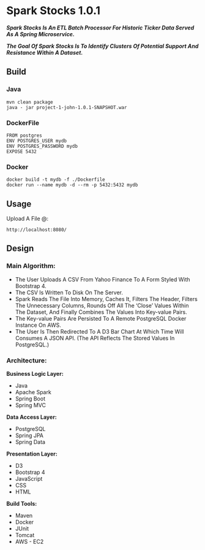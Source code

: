 # Spark Stocks 1.0.1

***Spark Stocks Is An ETL Batch Processor For Historic Ticker Data Served As A Spring Microservice.***

***The Goal Of Spark Stocks Is To Identify Clusters Of Potential Support And Resistance Within A Dataset.*** 

## Build
### Java
```
mvn clean package
java - jar project-1-john-1.0.1-SNAPSHOT.war
```

### DockerFile
```
FROM postgres
ENV POSTGRES_USER mydb
ENV POSTGRES_PASSWORD mydb
EXPOSE 5432
```

### Docker
```
docker build -t mydb -f ./Dockerfile
docker run --name mydb -d --rm -p 5432:5432 mydb
```

## Usage
Upload A File @:

`
http://localhost:8080/
`

## Design

### Main Algorithm: 
- The User Uploads A CSV From Yahoo Finance To A Form Styled With Bootstrap 4.
- The CSV Is Written To Disk On The Server.
- Spark Reads The File Into Memory, Caches It, Filters The Header, Filters The Unnecessary Columns, Rounds Off All The ‘Close’ Values Within The Dataset, And Finally Combines The Values Into Key-value Pairs.
- The Key-value Pairs Are Persisted To A Remote PostgreSQL Docker Instance On AWS.
- The User Is Then Redirected To A D3 Bar Chart At Which Time Will Consumes A JSON API. (The API Reflects The Stored Values In PostgreSQL.)

### Architecture:
**Business Logic Layer:**
- Java
- Apache Spark
- Spring Boot
- Spring MVC

**Data Access Layer:**
- PostgreSQL
- Spring JPA
- Spring Data

**Presentation Layer:**
- D3
- Bootstrap 4
- JavaScript
- CSS
- HTML

**Build Tools:**
- Maven
- Docker
- JUnit
- Tomcat
- AWS - EC2



